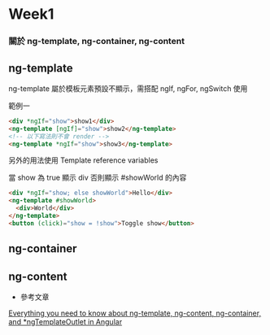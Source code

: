 # Week1

### 關於 ng-template, ng-container, ng-content

## ng-template

ng-template 屬於模板元素預設不顯示，需搭配 ngIf, ngFor, ngSwitch 使用

範例一
```html
<div *ngIf="show">show1</div>
<ng-template [ngIf]="show">show2</ng-template>
<!-- 以下寫法則不會 render -->
<ng-template *ngIf="show">show3</ng-template>
```

另外的用法使用 Template reference variables

當 show 為 true 顯示 div 否則顯示 #showWorld 的內容


```html
<div *ngIf="show; else showWorld">Hello</div>
<ng-template #showWorld>
  <div>World</div>
</ng-template>
<button (click)="show = !show">Toggle show</button>
```

## ng-container


## ng-content

* 參考文章

[Everything you need to know about ng-template, ng-content, ng-container, and *ngTemplateOutlet in Angular](https://www.freecodecamp.org/news/everything-you-need-to-know-about-ng-template-ng-content-ng-container-and-ngtemplateoutlet-4b7b51223691/)
